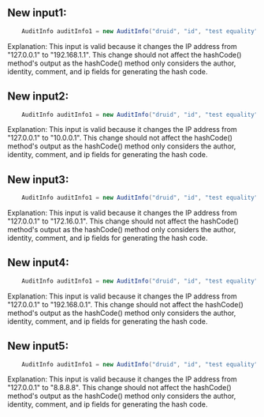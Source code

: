 ## New input1:
```java
    AuditInfo auditInfo1 = new AuditInfo("druid", "id", "test equality", "192.168.1.1");
```
Explanation: This input is valid because it changes the IP address from "127.0.0.1" to "192.168.1.1". This change should not affect the hashCode() method's output as the hashCode() method only considers the author, identity, comment, and ip fields for generating the hash code.

## New input2:
```java
    AuditInfo auditInfo1 = new AuditInfo("druid", "id", "test equality", "10.0.0.1");
```
Explanation: This input is valid because it changes the IP address from "127.0.0.1" to "10.0.0.1". This change should not affect the hashCode() method's output as the hashCode() method only considers the author, identity, comment, and ip fields for generating the hash code.

## New input3:
```java
    AuditInfo auditInfo1 = new AuditInfo("druid", "id", "test equality", "172.16.0.1");
```
Explanation: This input is valid because it changes the IP address from "127.0.0.1" to "172.16.0.1". This change should not affect the hashCode() method's output as the hashCode() method only considers the author, identity, comment, and ip fields for generating the hash code.

## New input4:
```java
    AuditInfo auditInfo1 = new AuditInfo("druid", "id", "test equality", "192.168.0.1");
```
Explanation: This input is valid because it changes the IP address from "127.0.0.1" to "192.168.0.1". This change should not affect the hashCode() method's output as the hashCode() method only considers the author, identity, comment, and ip fields for generating the hash code.

## New input5:
```java
    AuditInfo auditInfo1 = new AuditInfo("druid", "id", "test equality", "8.8.8.8");
```
Explanation: This input is valid because it changes the IP address from "127.0.0.1" to "8.8.8.8". This change should not affect the hashCode() method's output as the hashCode() method only considers the author, identity, comment, and ip fields for generating the hash code.
